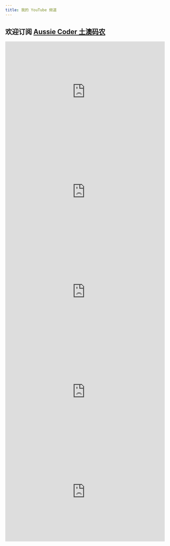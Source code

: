 ```yaml
---
title: 我的 YouTube 频道
---
```


## 欢迎订阅 [Aussie Coder 土澳码农](https://www.youtube.com/channel/UCFdirk72XzSXmJ0qTgoTHFQ)

<iframe width="100%" height="315" src="https://www.youtube.com/embed/6SUj-_F3eRk" frameborder="0" allow="accelerometer; autoplay; encrypted-media; gyroscope; picture-in-picture" allowfullscreen></iframe>

<iframe width="100%" height="315" src="https://www.youtube.com/embed/lnfD9SndjMI" frameborder="0" allow="accelerometer; autoplay; encrypted-media; gyroscope; picture-in-picture" allowfullscreen></iframe>

<iframe width="100%" height="315" src="https://www.youtube.com/embed/lul0zpgkG_U" frameborder="0" allow="accelerometer; autoplay; encrypted-media; gyroscope; picture-in-picture" allowfullscreen></iframe>

<iframe width="100%" height="315" src="https://www.youtube.com/embed/yh8NXn1UT6s" frameborder="0" allow="accelerometer; autoplay; encrypted-media; gyroscope; picture-in-picture" allowfullscreen></iframe>

<iframe width="100%" height="315" src="https://www.youtube.com/embed/sNlCEvCfeNs" frameborder="0" allow="accelerometer; autoplay; encrypted-media; gyroscope; picture-in-picture" allowfullscreen></iframe>
